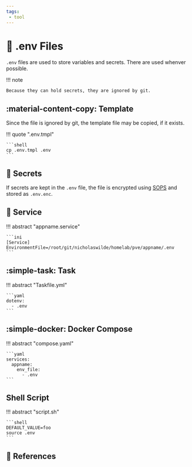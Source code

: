 ```yaml
---
tags:
 - tool
---
```

# :pencil: .env Files

`.env` files are used to store variables and secrets. There are used whenver possible.

!!! note

    Because they can hold secrets, they are ignored by git.

## :material-content-copy: Template

Since the file is ignored by git, the template file may be copied, if it exists.

!!! quote ".env.tmpl"

    ```shell
    cp .env.tmpl .env
    ```

## :key: Secrets

If secrets are kept in the `.env` file, the file is encrypted using [SOPS][1] and stored as `.env.enc`.

## :pencil: Service

!!! abstract "appname.service"

    ```ini
    [Service]
    EnvironmentFile=/root/git/nicholaswilde/homelab/pve/appname/.env
    ```

## :simple-task: Task

!!! abstract "Taskfile.yml"

    ```yaml
    dotenv:
      - .env
    ```

## :simple-docker: Docker Compose

!!! abstract "compose.yaml"

    ```yaml
    services:
      appname:
        env_file:
          - .env
    ```

## Shell Script

!!! abstract "script.sh"

    ```shell
    DEFAULT_VALUE=foo
    source .env
    ```
    
## :link: References

[1]: <./sops.md>
